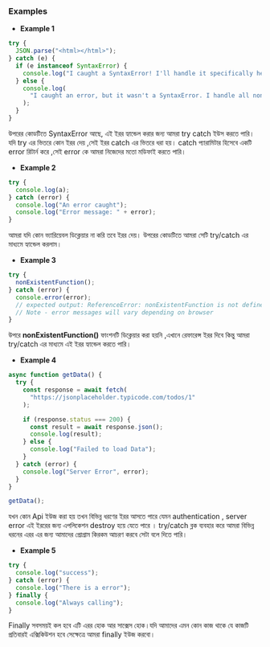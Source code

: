 ### Examples
- **Example 1**
```js
try {
  JSON.parse("<html></html>");
} catch (e) {
  if (e instanceof SyntaxError) {
    console.log("I caught a SyntaxError! I'll handle it specifically here.");
  } else {
    console.log(
      "I caught an error, but it wasn't a SyntaxError. I handle all non-SyntaxErrors here."
    );
  }
}
```

উপরের কোডটিতে SyntaxError আছে, এই ইরর হ্যান্ডেল করার জন্য আমরা try catch ইউস করতে পারি। যদি try এর ভিতরে কোন ইরর দেয় ,সেই ইরর catch এর ভিতরে ধরা হয়। catch প্যারামিটার হিসেবে একটি error রিটার্ন করে ,সেই error কে আমরা নিজেদের মতো মডিফাই করতে পারি।

- **Example 2**

```js
try {
  console.log(a);
} catch (error) {
  console.log("An error caught");
  console.log("Error message: " + error);
}
```

আমরা যদি কোন ভ্যারিয়েবল ডিক্লেয়ার না করি তবে ইরর দেয়। উপরের কোডটিতে আমরা সেটি try/catch এর মাধ্যমে হ্যান্ডেল করলাম।

- **Example 3**

```js
try {
  nonExistentFunction();
} catch (error) {
  console.error(error);
  // expected output: ReferenceError: nonExistentFunction is not defined
  // Note - error messages will vary depending on browser
}
```

উপরে **nonExistentFunction()** ফাংশনটি ডিক্লেয়ার করা হয়নি ,এখানে রেফারেন্স ইরর দিবে কিন্তু আমরা try/catch এর মাধ্যমে এই ইরর হ্যান্ডেল করতে পারি।

- **Example 4**

```js
async function getData() {
  try {
    const response = await fetch(
      "https://jsonplaceholder.typicode.com/todos/1"
    );

    if (response.status === 200) {
      const result = await response.json();
      console.log(result);
    } else {
      console.log("Failed to load Data");
    }
  } catch (error) {
    console.log("Server Error", error);
  }
}

getData();
```

যখন কোন Api ইউজ করা হয় তখন বিভিন্ন ধরণের ইরর আসতে পারে যেমন authentication , server error এই ইররের জন্য এপলিকেশন destroy হয়ে যেতে পারে । try/catch ব্লক ব্যবহার করে আমরা বিভিন্ন ধরনের এরর এর জন্য আমাদের প্রোগ্রাম কিরকম আচরণ করবে সেটা বলে দিতে পারি।

- **Example 5**

```js
try {
  console.log("success");
} catch (error) {
  console.log("There is a error");
} finally {
  console.log("Always calling");
}
```

Finally সবসময়ই কল হবে এটি এরর হোক আর সাক্সেস হোক।যদি আমাদের এমন কোন কাজ থাকে যে কাজটি প্রতিবারই এক্সিকিউশন হবে সেক্ষেত্রে আমরা finally ইউজ করবো। 
